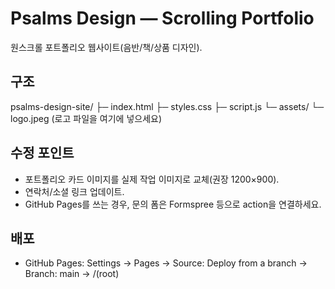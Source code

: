 # Psalms Design — Scrolling Portfolio

원스크롤 포트폴리오 웹사이트(음반/책/상품 디자인).

## 구조
psalms-design-site/
├─ index.html
├─ styles.css
├─ script.js
└─ assets/
   └─ logo.jpeg  (로고 파일을 여기에 넣으세요)

## 수정 포인트
- 포트폴리오 카드 이미지를 실제 작업 이미지로 교체(권장 1200×900).
- 연락처/소셜 링크 업데이트.
- GitHub Pages를 쓰는 경우, 문의 폼은 Formspree 등으로 action을 연결하세요.

## 배포
- GitHub Pages: Settings → Pages → Source: Deploy from a branch → Branch: main → /(root)
